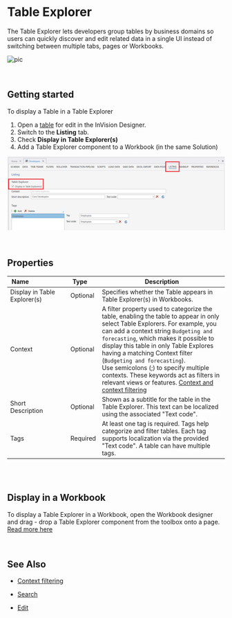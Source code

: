 # Table Explorer
The Table Explorer lets developers group tables by business domains so users can quickly discover and edit related data in a single UI instead of switching between multiple tabs, pages or Workbooks.

![pic](https://profitbasedocs.blob.core.windows.net/images/table_explorer_web_purpose.png)

<br/>

## Getting started
To display a Table in a Table Explorer
1) Open a [table](../docs/tables.md) for edit in the InVision Designer. 
2) Switch to the **Listing** tab.
3) Check **Display in Table Explorer(s)**
4) Add a Table Explorer component to a Workbook (in the same Solution)

![img](/images/invision/table-explorer-listing.png)

<br/>

## Properties
| Name                      | Type     | Description |
|---------------------------|----------|-------------|
| Display in Table Explorer(s) | Optional | Specifies whether the Table appears in Table Explorer(s) in Workbooks. |
| Context                   | Optional | A filter property used to categorize the table, enabling the table to appear in only select Table Explorers. For example, you can add a context string `Budgeting and forecasting`, which makes it possible to display this table in only Table Explores having a matching Context filter (`Budgeting and forecasting`).<br/>Use semicolons (;) to specify multiple contexts. These keywords act as filters in relevant views or features. [Context and context filtering](./tableexplorer/howto/context.md) |
| Short Description         | Optional | Shown as a subtitle for the table in the Table Explorer. This text can be localized using the associated "Text code". |
| Tags                      | Required | At least one tag is required. Tags help categorize and filter tables. Each tag supports localization via the provided "Text code". A table can have multiple tags. |

<br/>

<br/>

## Display in a Workbook
To display a Table Explorer in a Workbook, open the Workbook designer and drag - drop a Table Explorer component from the toolbox onto a page.  
[Read more here](../docs/workbooks/components/table-explorer.md)  

<br/>

## See Also

- [Context filtering](./tableexplorer/howto/context.md)

- [Search](./tableexplorer/howto/search.md)

- [Edit](./tableexplorer/howto/edit.md)
